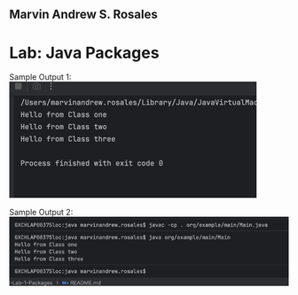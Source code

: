 ## Marvin Andrew S. Rosales
# Lab: Java Packages


Sample Output 1: 
![img.png](img.png)

Sample Output 2:
![img_1.png](img_1.png)